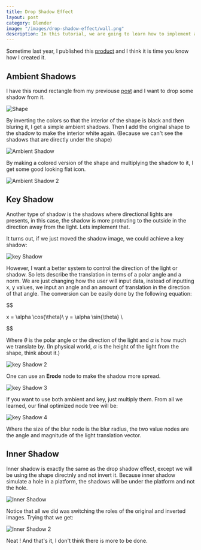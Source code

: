 ```yaml
---
title: Drop Shadow Effect
layout: post
category: Blender
image: "/images/drop-shadow-effect/wall.png"
description: In this tutorial, we are going to learn how to implement a drop shadow and inner shadow effects in blender. Our implementation will be very easy and very similar to photoshop's one.
---
```


Sometime last year, I published this [product](https://blendermarket.com/products/drop-shadow-and-inner-shadow) and I think it is time you know how I created it.

## Ambient Shadows

I have this round rectangle from my previouse [post](https://squircleart.github.io/shading/introduction-to-mathematical-drawing.html) and I want to drop some shadow from it.

![Shape](/images/drop-shadow-effect/shape.png)

By inverting the colors so that the interior of the shape is black and then bluring it, I get a simple ambient shadows. Then I add the original shape to the shadow to make the interior white again. (Because we can't see the shadows that are directly under the shape)

![Ambient Shadow](/images/drop-shadow-effect/ambient_shadow.png)

By making a colored version of the shape and multiplying the shadow to it, I get some good looking flat icon.

![Ambient Shadow 2](/images/drop-shadow-effect/ambient_shadow2.png)

## Key Shadow

Another type of shadow is the shadows where directional lights are presents, in this case, the shadow is more protruting to the outside in the direction away from the light. Lets implement that.

It turns out, if we just moved the shadow image, we could achieve a key shadow:

![key Shadow](/images/drop-shadow-effect/key_shadow.png)

However, I want a better system to control the direction of the light or shadow. So lets describe the translation in terms of a polar angle and a norm. We are just changing how the user will input data, instead of inputting x, y values, we input an angle and an amount of translation in the direction of that angle. The conversion can be easily done by the following equation:

$$

x = \alpha \cos{\theta}\\
y = \alpha \sin{\theta} \\

$$

Where $\theta$ is the polar angle or the direction of the light and $\alpha$ is how much we translate by. (In physical world, $\alpha$ is the height of the light from the shape, think about it.)

![key Shadow 2](/images/drop-shadow-effect/key_shadow2.png)

One can use an **Erode** node to make the shadow more spread.

![key Shadow 3](/images/drop-shadow-effect/key_shadow3.png)

If you want to use both ambient and key, just multiply them. From all we learned, our final optimized node tree will be:

![key Shadow 4](/images/drop-shadow-effect/key_shadow4.png)

Where the size of the blur node is the blur radius, the two value nodes are the angle and magnitude of the light translation vector.

## Inner Shadow

Inner shadow is exactly the same as the drop shadow effect, except we will be using the shape directnly and not invert it. Because inner shadow simulate a hole in a platform, the shadows will be under the platform and not the hole.

![Inner Shadow](/images/drop-shadow-effect/inner_shadow.png)

Notice that all we did was switching the roles of the original and inverted images. Trying that we get:

![Inner Shadow 2](/images/drop-shadow-effect/inner_shadow2.png)

Neat ! And that's it, I don't think there is more to be done.
